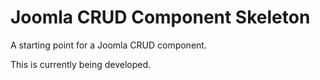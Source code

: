 Joomla CRUD Component Skeleton
==============================

A starting point for a Joomla CRUD component.

This is currently being developed.
